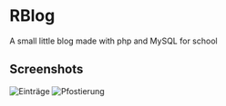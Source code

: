 # RBlog
A small little blog made with php and MySQL for school

## Screenshots

![Einträge](https://riedler.wien/sfto/screenshot_archive/RBlog_eintraege.png)
![Pfostierung](https://riedler.wien/sfto/screenshot_archive/RBlog_pfostieren.png)
